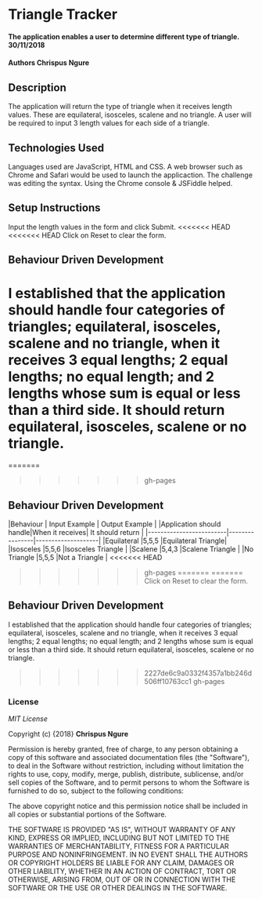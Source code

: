 # Triangle Tracker
#### The application enables a user to determine different type of triangle. 30/11/2018
#### Authors **Chrispus Ngure**
## Description
The application will return the type of triangle when it receives length values.
These are equilateral, isosceles, scalene and no triangle. A user will be required
to input 3 length values for each side of a triangle.  
## Technologies Used
Languages used are JavaScript, HTML and CSS. A web browser such as Chrome and
Safari would be used to launch the applicaction. The challenge was editing
the syntax. Using the Chrome console & JSFiddle helped.
## Setup Instructions
Input the length values in the form and click Submit.
<<<<<<< HEAD
<<<<<<< HEAD
Click on Reset to clear the form. 
## Behaviour Driven Development  
I established that the application should handle four categories of triangles;
equilateral, isosceles, scalene and no triangle, when it receives 3 equal lengths;
2 equal lengths; no equal length; and 2 lengths whose sum is equal or less than
a third side. It should return equilateral, isosceles, scalene or no triangle.
=======
=======
>>>>>>> gh-pages
## Behaviour Driven Development
|Behaviour                | Input Example  | Output Example     |
|Application should handle|When it receives| It should return   |
|-------------------------|----------------|--------------------|
|Equilateral              |5,5,5           |Equilateral Triangle|
|Isosceles                |5,5,6           |Isosceles Triangle  |
|Scalene                  |5,4,3           |Scalene Triangle    |
|No Triangle              |5,5,5           |Not a Triangle      |
<<<<<<< HEAD
>>>>>>> gh-pages
=======
=======
Click on Reset to clear the form. 
## Behaviour Driven Development  
I established that the application should handle four categories of triangles;
equilateral, isosceles, scalene and no triangle, when it receives 3 equal lengths;
2 equal lengths; no equal length; and 2 lengths whose sum is equal or less than
a third side. It should return equilateral, isosceles, scalene or no triangle.
>>>>>>> 2227de6c9a0332f4357a1bb246d506ff10763cc1
>>>>>>> gh-pages
### License
*MIT License*

Copyright (c) {2018} **Chrispus Ngure**

Permission is hereby granted, free of charge, to any person obtaining a copy of
this software and associated documentation files (the "Software"), to deal in
the Software without restriction, including without limitation the rights to use,
copy, modify, merge, publish, distribute, sublicense, and/or sell copies of the
Software, and to permit persons to whom the Software is furnished to do so,
subject to the following conditions:

The above copyright notice and this permission notice shall be included in all
copies or substantial portions of the Software.

THE SOFTWARE IS PROVIDED "AS IS", WITHOUT WARRANTY OF ANY KIND, EXPRESS OR IMPLIED,
INCLUDING BUT NOT LIMITED TO THE WARRANTIES OF MERCHANTABILITY, FITNESS FOR A
PARTICULAR PURPOSE AND NONINFRINGEMENT. IN NO EVENT SHALL THE AUTHORS OR COPYRIGHT
HOLDERS BE LIABLE FOR ANY CLAIM, DAMAGES OR OTHER LIABILITY, WHETHER IN AN ACTION
OF CONTRACT, TORT OR OTHERWISE, ARISING FROM, OUT OF OR IN CONNECTION WITH THE
SOFTWARE OR THE USE OR OTHER DEALINGS IN THE SOFTWARE.
